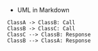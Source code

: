 * UML in Markdown

```plantuml
ClassA -> ClassB: Call
ClassB -> ClassC: Call
ClassC --> ClassB: Response
ClassB --> ClassA: Response
```
